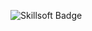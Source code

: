 ![Skillsoft Badge](https://eu.api.accredible.com/v1/frontend/credential_website_embed_image/badge/14262865)
